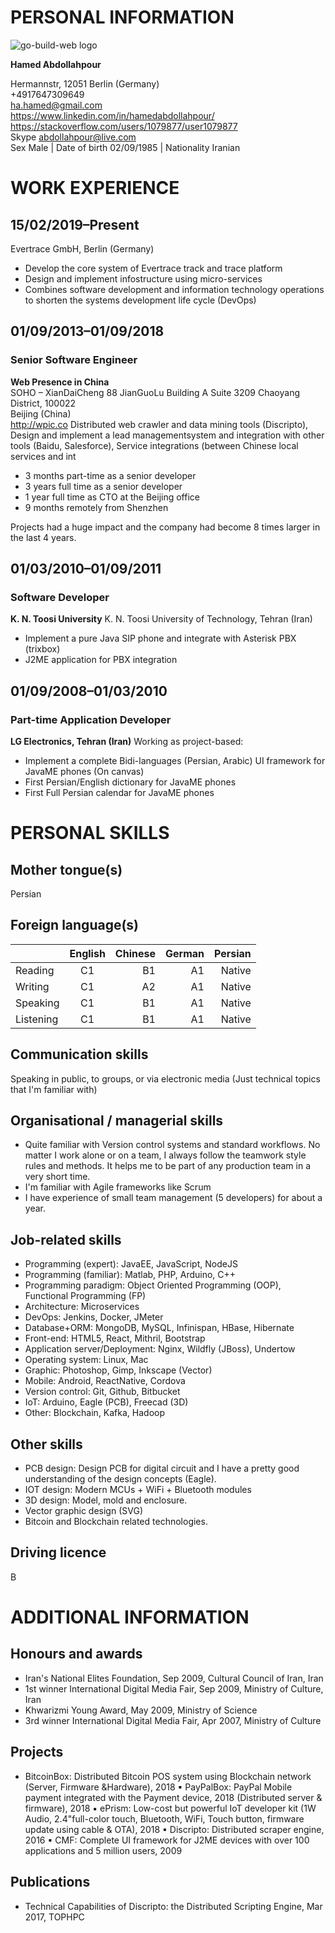 PERSONAL INFORMATION
====================
![go-build-web logo](/img/me.png)

**Hamed Abdollahpour**

Hermannstr, 12051 Berlin (Germany)  
+4917647309649  
ha.hamed@gmail.com  
https://www.linkedin.com/in/hamedabdollahpour/  
https://stackoverflow.com/users/1079877/user1079877  
Skype abdollahpour@live.com  
Sex Male | Date of birth 02/09/1985 | Nationality Iranian  

WORK EXPERIENCE
===============

15/02/2019–Present
------------------

Evertrace GmbH, Berlin (Germany)

* Develop the core system of Evertrace track and trace platform
* Design and implement infostructure using micro-services
* Combines software development and information technology operations to shorten the systems development life cycle (DevOps)

01/09/2013–01/09/2018
---------------------
### Senior Software Engineer
**Web Presence in China**  
SOHO – XianDaiCheng 88 JianGuoLu Building A Suite 3209 Chaoyang District, 100022  
Beijing (China)  
http://wpic.co
Distributed web crawler and data mining tools (Discripto), Design and implement a lead managementsystem and integration with other tools (Baidu, Salesforce), Service integrations (between Chinese local services and int

* 3 months part-time as a senior developer
* 3 years full time as a senior developer
* 1 year full time as CTO at the Beijing office
* 9 months remotely from Shenzhen

Projects had a huge impact and the company had become 8 times larger in the last 4 years.

01/03/2010–01/09/2011
-------------------
### Software Developer
**K. N. Toosi University**
K. N. Toosi University of Technology, Tehran (Iran)

* Implement a pure Java SIP phone and integrate with Asterisk PBX (trixbox)
* J2ME application for PBX integration

01/09/2008–01/03/2010
-------------------
### Part-time Application Developer
**LG Electronics, Tehran (Iran)**
Working as project-based:

* Implement a complete Bidi-languages (Persian, Arabic) UI framework for JavaME phones (On
canvas)
* First Persian/English dictionary for JavaME phones
* First Full Persian calendar for JavaME phones

PERSONAL SKILLS
===============

Mother tongue(s)
---------------
Persian

Foreign language(s)
-------------------
|           | English | Chinese | German | Persian |
| --------- |:-------:| -------:| ------:| -------:|
| Reading   |   C1    |   B1    |   A1   | Native  |
| Writing   |   C1    |   A2    |   A1   | Native  |
| Speaking  |   C1    |   B1    |   A1   | Native  |
| Listening |   C1    |   B1    |   A1   | Native  |

Communication skills
--------------------
Speaking in public, to groups, or via electronic media (Just technical topics that I'm familiar with)

Organisational / managerial skills
----------------------------------

* Quite familiar with Version control systems and standard workflows. No matter I work alone or on a team, I always follow the teamwork style rules and methods. It helps me to be part of any production team in a very short time.
* I'm familiar with Agile frameworks like Scrum
* I have experience of small team management (5 developers) for about a year.

Job-related skills
------------------

* Programming (expert): JavaEE, JavaScript, NodeJS
* Programming (familiar): Matlab, PHP, Arduino, C++
* Programming paradigm: Object Oriented Programming (OOP), Functional Programming (FP)
* Architecture: Microservices
* DevOps: Jenkins, Docker, JMeter
* Database+ORM: MongoDB, MySQL, Infinispan, HBase, Hibernate
* Front-end: HTML5, React, Mithril, Bootstrap
* Application server/Deployment: Nginx, Wildfly (JBoss), Undertow
* Operating system: Linux, Mac
* Graphic: Photoshop, Gimp, Inkscape (Vector)
* Mobile: Android, ReactNative, Cordova
* Version control: Git, Github, Bitbucket
* IoT: Arduino, Eagle (PCB), Freecad (3D)
* Other: Blockchain, Kafka, Hadoop

Other skills
------------

* PCB design: Design PCB for digital circuit and I have a pretty good understanding of the design
concepts (Eagle).
* IOT design: Modern MCUs + WiFi + Bluetooth modules
* 3D design: Model, mold and enclosure.
* Vector graphic design (SVG)
* Bitcoin and Blockchain related technologies.

Driving licence
--------------

B

ADDITIONAL INFORMATION
======================

Honours and awards
------------------

* Iran's National Elites Foundation, Sep 2009, Cultural Council of Iran, Iran
* 1st winner International Digital Media Fair, Sep 2009, Ministry of Culture, Iran
* Khwarizmi Young Award, May 2009, Ministry of Science
* 3rd winner International Digital Media Fair, Apr 2007, Ministry of Culture

Projects
--------

* BitcoinBox: Distributed Bitcoin POS system using Blockchain network (Server, Firmware &Hardware), 2018
▪ PayPalBox: PayPal Mobile payment integrated with the Payment device, 2018 (Distributed server & firmware), 2018
▪ ePrism: Low-cost but powerful IoT developer kit (1W Audio, 2.4"full-color touch, Bluetooth, WiFi, Touch button, firmware update using cable & OTA), 2018
▪ Discripto: Distributed scraper engine, 2016
▪ CMF: Complete UI framework for J2ME devices with over 100 applications and 5 million users, 2009

Publications
------------

* Technical Capabilities of Discripto: the Distributed Scripting Engine, Mar 2017, TOPHPC
